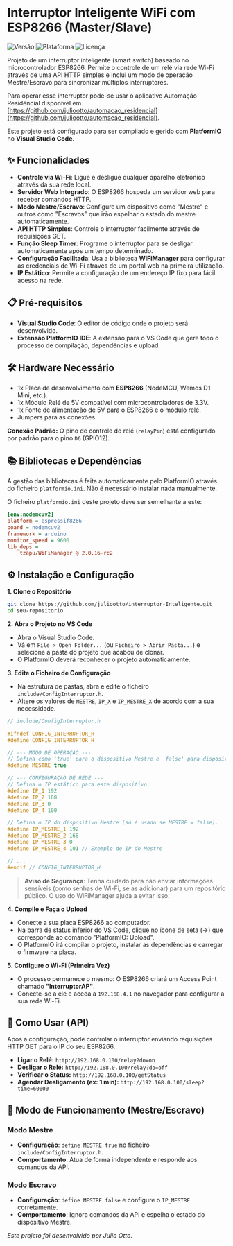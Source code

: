 # Interruptor Inteligente WiFi com ESP8266 (Master/Slave)

![Versão](https://img.shields.io/badge/versão-1.0-blue)
![Plataforma](https://img.shields.io/badge/Plataforma-PlatformIO-orange)
![Licença](https://img.shields.io/badge/licença-MIT-green)

Projeto de um interruptor inteligente (smart switch) baseado no microcontrolador ESP8266. Permite o controle de um relé via rede Wi-Fi através de uma API HTTP simples e inclui um modo de operação Mestre/Escravo para sincronizar múltiplos interruptores.

Para operar esse interruptor pode-se usar o aplicativo Automação Residêncial disponivel em [https://github.com/juliootto/automacao_residencial](https://github.com/juliootto/automacao_residencial).

Este projeto está configurado para ser compilado e gerido com **PlatformIO** no **Visual Studio Code**.

## ✨ Funcionalidades

* **Controle via Wi-Fi**: Ligue e desligue qualquer aparelho eletrónico através da sua rede local.
* **Servidor Web Integrado**: O ESP8266 hospeda um servidor web para receber comandos HTTP.
* **Modo Mestre/Escravo**: Configure um dispositivo como "Mestre" e outros como "Escravos" que irão espelhar o estado do mestre automaticamente.
* **API HTTP Simples**: Controle o interruptor facilmente através de requisições GET.
* **Função Sleep Timer**: Programe o interruptor para se desligar automaticamente após um tempo determinado.
* **Configuração Facilitada**: Usa a biblioteca **WiFiManager** para configurar as credenciais de Wi-Fi através de um portal web na primeira utilização.
* **IP Estático**: Permite a configuração de um endereço IP fixo para fácil acesso na rede.

## 📋 Pré-requisitos

* **Visual Studio Code**: O editor de código onde o projeto será desenvolvido.
* **Extensão PlatformIO IDE**: A extensão para o VS Code que gere todo o processo de compilação, dependências e upload.

## 🛠️ Hardware Necessário

* 1x Placa de desenvolvimento com **ESP8266** (NodeMCU, Wemos D1 Mini, etc.).
* 1x Módulo Relé de 5V compatível com microcontroladores de 3.3V.
* 1x Fonte de alimentação de 5V para o ESP8266 e o módulo relé.
* Jumpers para as conexões.

**Conexão Padrão:**
O pino de controle do relé (`relayPin`) está configurado por padrão para o pino `D6` (GPIO12).

## 📚 Bibliotecas e Dependências

A gestão das bibliotecas é feita automaticamente pelo PlatformIO através do ficheiro `platformio.ini`. Não é necessário instalar nada manualmente.

O ficheiro `platformio.ini` deste projeto deve ser semelhante a este:

```ini
[env:nodemcuv2]
platform = espressif8266
board = nodemcuv2
framework = arduino
monitor_speed = 9600
lib_deps =
    tzapu/WiFiManager @ 2.0.16-rc2
```

## ⚙️ Instalação e Configuração

**1. Clone o Repositório**
```bash
git clone https://github.com/juliootto/interruptor-Inteligente.git
cd seu-repositorio
```

**2. Abra o Projeto no VS Code**
* Abra o Visual Studio Code.
* Vá em `File > Open Folder...` (ou `Ficheiro > Abrir Pasta...`) e selecione a pasta do projeto que acabou de clonar.
* O PlatformIO deverá reconhecer o projeto automaticamente.

**3. Edite o Ficheiro de Configuração**
* Na estrutura de pastas, abra e edite o ficheiro `include/ConfigInterruptor.h`.
* Altere os valores de `MESTRE`, `IP_X` e `IP_MESTRE_X` de acordo com a sua necessidade.

```cpp
// include/ConfigInterruptor.h

#ifndef CONFIG_INTERRUPTOR_H
#define CONFIG_INTERRUPTOR_H

// --- MODO DE OPERAÇÃO ---
// Defina como 'true' para o dispositivo Mestre e 'false' para dispositivos Escravos.
#define MESTRE true

// --- CONFIGURAÇÃO DE REDE ---
// Defina o IP estático para este dispositivo.
#define IP_1 192
#define IP_2 168
#define IP_3 0
#define IP_4 100

// Defina o IP do dispositivo Mestre (só é usado se MESTRE = false).
#define IP_MESTRE_1 192
#define IP_MESTRE_2 168
#define IP_MESTRE_3 0
#define IP_MESTRE_4 101 // Exemplo de IP do Mestre

// ...
#endif // CONFIG_INTERRUPTOR_H
```

> **Aviso de Segurança**: Tenha cuidado para não enviar informações sensíveis (como senhas de Wi-Fi, se as adicionar) para um repositório público. O uso do WiFiManager ajuda a evitar isso.

**4. Compile e Faça o Upload**
* Conecte a sua placa ESP8266 ao computador.
* Na barra de status inferior do VS Code, clique no ícone de seta (→) que corresponde ao comando "PlatformIO: Upload".
* O PlatformIO irá compilar o projeto, instalar as dependências e carregar o firmware na placa.

**5. Configure o Wi-Fi (Primeira Vez)**
* O processo permanece o mesmo: O ESP8266 criará um Access Point chamado **"InterruptorAP"**.
* Conecte-se a ele e aceda a `192.168.4.1` no navegador para configurar a sua rede Wi-Fi.

## 🚀 Como Usar (API)

Após a configuração, pode controlar o interruptor enviando requisições HTTP GET para o IP do seu ESP8266.

* **Ligar o Relé:** `http://192.168.0.100/relay?do=on`
* **Desligar o Relé:** `http://192.168.0.100/relay?do=off`
* **Verificar o Status:** `http://192.168.0.100/getStatus`
* **Agendar Desligamento (ex: 1 min):** `http://192.168.0.100/sleep?time=60000`

## 👑 Modo de Funcionamento (Mestre/Escravo)

### Modo Mestre
* **Configuração**: `define MESTRE true` no ficheiro `include/ConfigInterruptor.h`.
* **Comportamento**: Atua de forma independente e responde aos comandos da API.

### Modo Escravo
* **Configuração**: `define MESTRE false` e configure o `IP_MESTRE` corretamente.
* **Comportamento**: Ignora comandos da API e espelha o estado do dispositivo Mestre.

*Este projeto foi desenvolvido por Julio Otto.*